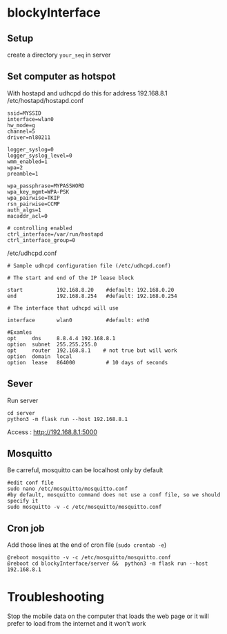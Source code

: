 # blockyInterface

## Setup
create a directory `your_seq` in server

## Set computer as hotspot
With hostapd and udhcpd 
do this for address 192.168.8.1
/etc/hostapd/hostapd.conf

```
ssid=MYSSID
interface=wlan0
hw_mode=g
channel=5
driver=nl80211

logger_syslog=0
logger_syslog_level=0
wmm_enabled=1
wpa=2
preamble=1

wpa_passphrase=MYPASSWORD
wpa_key_mgmt=WPA-PSK
wpa_pairwise=TKIP
rsn_pairwise=CCMP
auth_algs=1
macaddr_acl=0

# controlling enabled
ctrl_interface=/var/run/hostapd
ctrl_interface_group=0
```

/etc/udhcpd.conf
```
# Sample udhcpd configuration file (/etc/udhcpd.conf)

# The start and end of the IP lease block

start           192.168.8.20    #default: 192.168.0.20
end             192.168.8.254   #default: 192.168.0.254

# The interface that udhcpd will use

interface       wlan0           #default: eth0

#Examles
opt     dns     8.8.4.4 192.168.8.1
option  subnet  255.255.255.0
opt     router  192.168.8.1    # not true but will work
option  domain  local
option  lease   864000          # 10 days of seconds

```

## Sever
Run server 
```
cd server 
python3 -m flask run --host 192.168.8.1
```

Access :
http://192.168.8.1:5000

## Mosquitto
Be carreful, mosquitto can be localhost only by default
```
#edit conf file
sudo nano /etc/mosquitto/mosquitto.conf
#by default, mosquitto command does not use a conf file, so we should specify it
sudo mosquitto -v -c /etc/mosquitto/mosquitto.conf
```

## Cron job
Add those lines at the end of cron file (`sudo crontab -e`)
```
@reboot mosquitto -v -c /etc/mosquitto/mosquitto.conf
@reboot cd blockyInterface/server &&  python3 -m flask run --host 192.168.8.1
```

# Troubleshooting 
Stop the mobile data on the computer that loads the web page or it will prefer to load from the internet and it won't work
